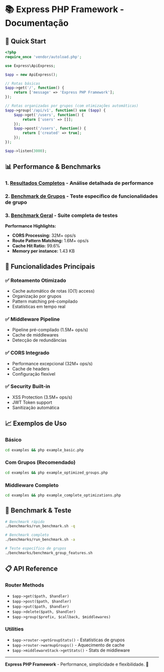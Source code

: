 # 📚 Express PHP Framework - Documentação

## 🚀 Quick Start

```php
<?php
require_once 'vendor/autoload.php';

use Express\ApiExpress;

$app = new ApiExpress();

// Rotas básicas
$app->get('/', function() {
    return ['message' => 'Express PHP Framework'];
});

// Rotas organizadas por grupos (com otimizações automáticas)
$app->group('/api/v1', function() use ($app) {
    $app->get('/users', function() {
        return ['users' => []];
    });
    $app->post('/users', function() {
        return ['created' => true];
    });
});

$app->listen(3000);
```

## 📊 Performance & Benchmarks

### 1. **[Resultados Completos](../OPTIMIZATION_RESULTS.md)** - Análise detalhada de performance
### 2. **[Benchmark de Grupos](../benchmarks/benchmark_group_features.sh)** - Teste específico de funcionalidades de grupo
### 3. **[Benchmark Geral](../benchmarks/run_benchmark.sh)** - Suite completa de testes

**Performance Highlights:**
- **CORS Processing:** 32M+ ops/s
- **Route Pattern Matching:** 1.6M+ ops/s
- **Cache Hit Ratio:** 99.6%
- **Memory per instance:** 1.43 KB

## 🎯 Funcionalidades Principais

### ✅ **Roteamento Otimizado**
- Cache automático de rotas (O(1) access)
- Organização por grupos
- Pattern matching pré-compilado
- Estatísticas em tempo real

### ✅ **Middleware Pipeline**
- Pipeline pré-compilado (1.5M+ ops/s)
- Cache de middlewares
- Detecção de redundâncias

### ✅ **CORS Integrado**
- Performance excepcional (32M+ ops/s)
- Cache de headers
- Configuração flexível

### ✅ **Security Built-in**
- XSS Protection (3.5M+ ops/s)
- JWT Token support
- Sanitização automática

## 📈 Exemplos de Uso

### Básico
```bash
cd examples && php example_basic.php
```

### Com Grupos (Recomendado)
```bash
cd examples && php example_optimized_groups.php
```

### Middleware Completo
```bash
cd examples && php example_complete_optimizations.php
```

## 🔧 Benchmark & Teste

```bash
# Benchmark rápido
./benchmarks/run_benchmark.sh -q

# Benchmark completo
./benchmarks/run_benchmark.sh -a

# Teste específico de grupos
./benchmarks/benchmark_group_features.sh
```

## 📋 API Reference

### Router Methods
- `$app->get($path, $handler)`
- `$app->post($path, $handler)`
- `$app->put($path, $handler)`
- `$app->delete($path, $handler)`
- `$app->group($prefix, $callback, $middlewares)`

### Utilities
- `$app->router->getGroupStats()` - Estatísticas de grupos
- `$app->router->warmupGroups()` - Aquecimento de cache
- `$app->middlewareStack->getStats()` - Stats de middleware

---

**Express PHP Framework** - Performance, simplicidade e flexibilidade. 🚀
